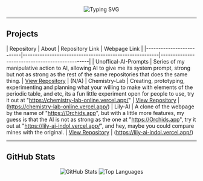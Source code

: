 <p align="center">
  <img src="https://readme-typing-svg.demolab.com?font=Fira+Code&size=28&duration=3000&pause=1000&color=7A7AFA&center=true&vCenter=true&width=435&lines=Hi,+I'm+Hassannewcode;+Experimenting+With+AI;,Explore+My+Projects+Below!" alt="Typing SVG" />
</p>

---

## Projects

| Repository               | About                                             | Repository Link                                           | Webpage Link                                             |
|--------------------------|--------------------------------------------------------|------------------------------------------------|
| Unoffical-AI-Prompts     | Series of my manipulative action to AI, allowing AI to give me its system prompt, strong but not as strong as the rest of the same repositories that does the same thing.  | [View Repository](https://github.com/Hassannewcode/Unoffical-AI-Prompts) |  (N/A)
| Chemistry-Lab            | Creating, prototyping, experimenting and planning what your willing to make with elements of the periodic table, and etc, its a fun little experiment open for people to use, try it out at "https://chemistry-lab-online.vercel.app/" | [View Repository](https://github.com/Hassannewcode/Chemistry-Lab)         |  (https://chemistry-lab-online.vercel.app/)
| Lily-AI                  | A clone of the webpage by the name of "https://Orchids.app", but with a little more features, my guess is that the AI is not as strong as the one at "https://Orchids.app", try it out at "https://lily-ai-indol.vercel.app/", and hey, maybe you could compare mines with the original. | [View Repository](https://github.com/Hassannewcode/Lily-AI)               |   (https://lily-ai-indol.vercel.app/)

---

## GitHub Stats

<p align="center">
  <img src="https://github-readme-stats.vercel.app/api?username=Hassannewcode&show_icons=true&theme=dracula" alt="GitHub Stats" />
  <img src="https://github-readme-stats.vercel.app/api/top-langs/?username=Hassannewcode&layout=compact&theme=dracula" alt="Top Languages" />
</p>
 
